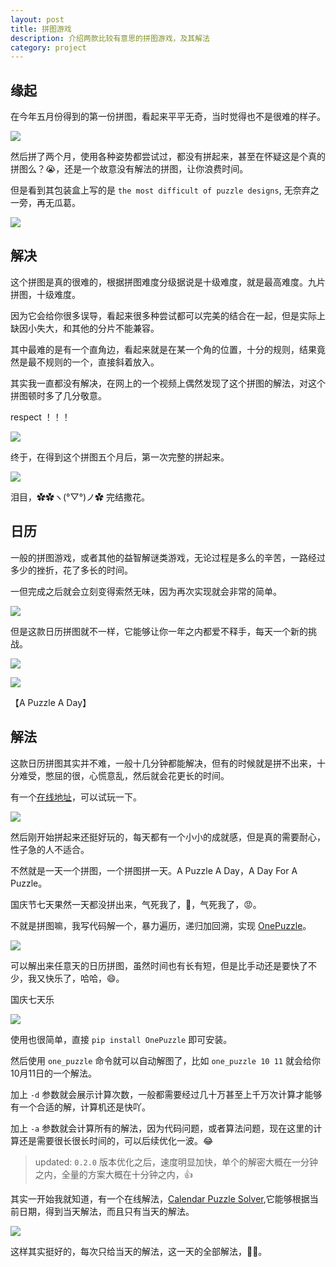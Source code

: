 ```yaml
---
layout: post
title: 拼图游戏
description: 介绍两款比较有意思的拼图游戏，及其解法
category: project
---
```


## 缘起

在今年五月份得到的第一份拼图，看起来平平无奇，当时觉得也不是很难的样子。

![](https://windard-blog.oss-cn-beijing.aliyuncs.com/6271633685384_.pic.jpg)

然后拼了两个月，使用各种姿势都尝试过，都没有拼起来，甚至在怀疑这是个真的拼图么？😭，还是一个故意没有解法的拼图，让你浪费时间。

但是看到其包装盒上写的是 `the most difficult of puzzle designs`, 无奈弃之一旁，再无瓜葛。

![](https://windard-blog.oss-cn-beijing.aliyuncs.com/6251633685382.jpg)

## 解决

这个拼图是真的很难的，根据拼图难度分级据说是十级难度，就是最高难度。九片拼图，十级难度。

因为它会给你很多误导，看起来很多种尝试都可以完美的结合在一起，但是实际上缺因小失大，和其他的分片不能兼容。

其中最难的是有一个直角边，看起来就是在某一个角的位置，十分的规则，结果竟然是最不规则的一个，直接斜着放入。

其实我一直都没有解决，在网上的一个视频上偶然发现了这个拼图的解法，对这个拼图顿时多了几分敬意。

respect ！！！

![](https://windard-blog.oss-cn-beijing.aliyuncs.com/6261633685383_.pic.jpg)

终于，在得到这个拼图五个月后，第一次完整的拼起来。

![](https://windard-blog.oss-cn-beijing.aliyuncs.com/6281633685384.jpg)

泪目，✿✿ヽ(°▽°)ノ✿ 完结撒花。

## 日历

一般的拼图游戏，或者其他的益智解谜类游戏，无论过程是多么的辛苦，一路经过多少的挫折，花了多长的时间。

一但完成之后就会立刻变得索然无味，因为再次实现就会非常的简单。

![](https://windard-blog.oss-cn-beijing.aliyuncs.com/uTools_1633685451818.png)

但是这款日历拼图就不一样，它能够让你一年之内都爱不释手，每天一个新的挑战。

![](https://windard-blog.oss-cn-beijing.aliyuncs.com/6231633685380_.jpg)

![](https://windard-blog.oss-cn-beijing.aliyuncs.com/6311633686693.jpg)

【A Puzzle A Day】

## 解法

这款日历拼图其实并不难，一般十几分钟都能解决，但有的时候就是拼不出来，十分难受，憋屈的很，心慌意乱，然后就会花更长的时间。

有一个[在线地址](https://x6ud.gitee.io/a-puzzle-a-day/#/)，可以试玩一下。

![](https://windard-blog.oss-cn-beijing.aliyuncs.com/uTools_1633687942096.png)

然后刚开始拼起来还挺好玩的，每天都有一个小小的成就感，但是真的需要耐心，性子急的人不适合。

不然就是一天一个拼图，一个拼图拼一天。A Puzzle A Day，A Day For A Puzzle。

国庆节七天果然一天都没拼出来，气死我了，😤，气死我了，😡。

不就是拼图嘛，我写代码解一个，暴力遍历，递归加回溯，实现 [OnePuzzle](https://github.com/windard/OnePuzzle)。

![](https://windard-blog.oss-cn-beijing.aliyuncs.com/uTools_1633677947082.png)

可以解出来任意天的日历拼图，虽然时间也有长有短，但是比手动还是要快了不少，我又快乐了，哈哈，😄。

国庆七天乐

![](https://windard-blog.oss-cn-beijing.aliyuncs.com/10-01-joint.png)

使用也很简单，直接 `pip install OnePuzzle` 即可安装。

然后使用 `one_puzzle` 命令就可以自动解图了，比如 `one_puzzle 10 11` 就会给你10月11日的一个解法。

加上 `-d` 参数就会展示计算次数，一般都需要经过几十万甚至上千万次计算才能够有一个合适的解，计算机还是快吖。

加上 `-a` 参数就会计算所有的解法，因为代码问题，或者算法问题，现在这里的计算还是需要很长很长时间的，可以后续优化一波。😂

> updated: `0.2.0` 版本优化之后，速度明显加快，单个的解密大概在一分钟之内，全量的方案大概在十分钟之内，👍

其实一开始我就知道，有一个在线解法，[Calendar Puzzle Solver](https://joinker.oss-cn-shanghai.aliyuncs.com/calendar-puzzle-solver/index.html),它能够根据当前日期，得到当天解法，而且只有当天的解法。

![](https://windard-blog.oss-cn-beijing.aliyuncs.com/screenshot-20211008-181305.png)

这样其实挺好的，每次只给当天的解法，这一天的全部解法，🐂🍺。
